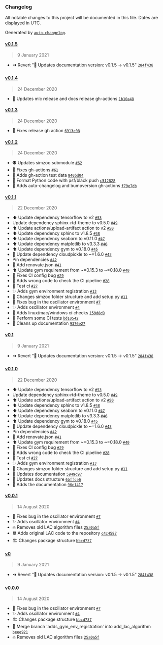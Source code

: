 ### Changelog

All notable changes to this project will be documented in this file. Dates are displayed in UTC.

Generated by [`auto-changelog`](https://github.com/CookPete/auto-changelog).

#### [v0.1.5](https://github.com/rickstaa/machine-learning-control/compare/v0.1.4...v0.1.5)

> 9 January 2021

-   :rewind: Revert ":bookmark: Updates documentation version: v0.1.5 → v0.1.5" [`284f438`](https://github.com/rickstaa/machine-learning-control/commit/284f4381d4bb36c82be653f59490dacea02ff947)

#### [v0.1.4](https://github.com/rickstaa/machine-learning-control/compare/v0.1.3...v0.1.4)

> 24 December 2020

-   :green_heart: Updates mlc release and docs release gh-actions [`1b10a48`](https://github.com/rickstaa/machine-learning-control/commit/1b10a48ddde5d3fba96dd91033b9dae120ecc0bb)

#### [v0.1.3](https://github.com/rickstaa/machine-learning-control/compare/v0.1.2...v0.1.3)

> 24 December 2020

-   :green_heart: Fixes release gh action [`6913c08`](https://github.com/rickstaa/machine-learning-control/commit/6913c089a45936f3181775e6cb2fbbf6a4cce59d)

#### [v0.1.2](https://github.com/rickstaa/machine-learning-control/compare/v0.1.1...v0.1.2)

> 24 December 2020

-   :alien: Updates simzoo submodule [`#62`](https://github.com/rickstaa/machine-learning-control/pull/62)
-   :green_heart: Fixes gh-actions [`#61`](https://github.com/rickstaa/machine-learning-control/pull/61)
-   :green_heart: Adds gh-action test data [`840bd04`](https://github.com/rickstaa/machine-learning-control/commit/840bd0415f3a558d3734c601b2508f563924cf4d)
-   :art: Format Python code with psf/black push [`c512828`](https://github.com/rickstaa/machine-learning-control/commit/c512828394574a103c106a89d7e4455fe4bcfa63)
-   :green_heart: Adds auto-changelog and bumpversion gh-actions [`f79e7db`](https://github.com/rickstaa/machine-learning-control/commit/f79e7db5ba0768c4405d7daf358b8bcfffd8a097)

#### [v0.1.1](https://github.com/rickstaa/machine-learning-control/compare/v0.1...v0.1.1)

> 22 December 2020

-   :arrow_up: Update dependency tensorflow to v2 [`#53`](https://github.com/rickstaa/machine-learning-control/pull/53)
-   Update dependency sphinx-rtd-theme to v0.5.0 [`#49`](https://github.com/rickstaa/machine-learning-control/pull/49)
-   :arrow_up: Update actions/upload-artifact action to v2 [`#50`](https://github.com/rickstaa/machine-learning-control/pull/50)
-   :arrow_up: Update dependency sphinx to v1.8.5 [`#48`](https://github.com/rickstaa/machine-learning-control/pull/48)
-   :arrow_up: Update dependency seaborn to v0.11.0 [`#47`](https://github.com/rickstaa/machine-learning-control/pull/47)
-   :arrow_up: Update dependency matplotlib to v3.3.3 [`#46`](https://github.com/rickstaa/machine-learning-control/pull/46)
-   :arrow_up: Update dependency gym to v0.18.0 [`#45`](https://github.com/rickstaa/machine-learning-control/pull/45)
-   :twisted_rightwards_arrows: Update dependency cloudpickle to ~=1.6.0 [`#43`](https://github.com/rickstaa/machine-learning-control/pull/43)
-   Pin dependencies [`#42`](https://github.com/rickstaa/machine-learning-control/pull/42)
-   :construction_worker: Add renovate.json [`#41`](https://github.com/rickstaa/machine-learning-control/pull/41)
-   :arrow_up: Update gym requirement from ~=0.15.3 to ~=0.18.0 [`#40`](https://github.com/rickstaa/machine-learning-control/pull/40)
-   :bug: Fixes CI config bug [`#29`](https://github.com/rickstaa/machine-learning-control/pull/29)
-   :twisted_rightwards_arrows: Adds wrong code to check the CI pipeline [`#28`](https://github.com/rickstaa/machine-learning-control/pull/28)
-   :twisted_rightwards_arrows: Test ci [`#27`](https://github.com/rickstaa/machine-learning-control/pull/27)
-   :sparkles: Adds gym environment registration [`#13`](https://github.com/rickstaa/machine-learning-control/pull/13)
-   :truck: Changes simzoo folder structure and add setup.py [`#11`](https://github.com/rickstaa/machine-learning-control/pull/11)
-   :bug: Fixes bug in the oscillator environment [`#7`](https://github.com/rickstaa/machine-learning-control/pull/7)
-   :sparkles: Adds oscillator environment [`#4`](https://github.com/rickstaa/machine-learning-control/pull/4)
-   :construction_worker: Adds linux/mac/windows ci checks [`159d8d9`](https://github.com/rickstaa/machine-learning-control/commit/159d8d97dd05783b230197db5e684f80f133bdb8)
-   :green_heart: Perform some CI tests [`bd10542`](https://github.com/rickstaa/machine-learning-control/commit/bd1054296ff23471602b2ac73fd99cffc34c672b)
-   :memo: Cleans up documentation [`9376e27`](https://github.com/rickstaa/machine-learning-control/commit/9376e2780d0489dcd385f99acfa227d335503004)

#### [v0.1](https://github.com/rickstaa/machine-learning-control/compare/v0.1.0...v0.1)

> 9 January 2021

-   :rewind: Revert ":bookmark: Updates documentation version: v0.1.5 → v0.1.5" [`284f438`](https://github.com/rickstaa/machine-learning-control/commit/284f4381d4bb36c82be653f59490dacea02ff947)

#### [v0.1.0](https://github.com/rickstaa/machine-learning-control/compare/v0.0.1...v0.1.0)

> 22 December 2020

-   :arrow_up: Update dependency tensorflow to v2 [`#53`](https://github.com/rickstaa/machine-learning-control/pull/53)
-   Update dependency sphinx-rtd-theme to v0.5.0 [`#49`](https://github.com/rickstaa/machine-learning-control/pull/49)
-   :arrow_up: Update actions/upload-artifact action to v2 [`#50`](https://github.com/rickstaa/machine-learning-control/pull/50)
-   :arrow_up: Update dependency sphinx to v1.8.5 [`#48`](https://github.com/rickstaa/machine-learning-control/pull/48)
-   :arrow_up: Update dependency seaborn to v0.11.0 [`#47`](https://github.com/rickstaa/machine-learning-control/pull/47)
-   :arrow_up: Update dependency matplotlib to v3.3.3 [`#46`](https://github.com/rickstaa/machine-learning-control/pull/46)
-   :arrow_up: Update dependency gym to v0.18.0 [`#45`](https://github.com/rickstaa/machine-learning-control/pull/45)
-   :twisted_rightwards_arrows: Update dependency cloudpickle to ~=1.6.0 [`#43`](https://github.com/rickstaa/machine-learning-control/pull/43)
-   Pin dependencies [`#42`](https://github.com/rickstaa/machine-learning-control/pull/42)
-   :construction_worker: Add renovate.json [`#41`](https://github.com/rickstaa/machine-learning-control/pull/41)
-   :arrow_up: Update gym requirement from ~=0.15.3 to ~=0.18.0 [`#40`](https://github.com/rickstaa/machine-learning-control/pull/40)
-   :bug: Fixes CI config bug [`#29`](https://github.com/rickstaa/machine-learning-control/pull/29)
-   :twisted_rightwards_arrows: Adds wrong code to check the CI pipeline [`#28`](https://github.com/rickstaa/machine-learning-control/pull/28)
-   :twisted_rightwards_arrows: Test ci [`#27`](https://github.com/rickstaa/machine-learning-control/pull/27)
-   :sparkles: Adds gym environment registration [`#13`](https://github.com/rickstaa/machine-learning-control/pull/13)
-   :truck: Changes simzoo folder structure and add setup.py [`#11`](https://github.com/rickstaa/machine-learning-control/pull/11)
-   :memo: Updates documentation [`5949d97`](https://github.com/rickstaa/machine-learning-control/commit/5949d9751ca18ca195a0cbbe13fb23e5cd550755)
-   :memo: Updates docs structure [`6bffce6`](https://github.com/rickstaa/machine-learning-control/commit/6bffce6b2464b59ef6569cbb87b97f5eb34af99f)
-   :memo: Adds the documentation [`96c1417`](https://github.com/rickstaa/machine-learning-control/commit/96c1417b24a0eff2a7fd4bca4d47ab6f43d5dac1)

#### [v0.0.1](https://github.com/rickstaa/machine-learning-control/compare/v0...v0.0.1)

> 14 August 2020

-   :bug: Fixes bug in the oscillator environment [`#7`](https://github.com/rickstaa/machine-learning-control/pull/7)
-   :sparkles: Adds oscillator environment [`#4`](https://github.com/rickstaa/machine-learning-control/pull/4)
-   :fire: Removes old LAC algorithm files [`25a0a5f`](https://github.com/rickstaa/machine-learning-control/commit/25a0a5f0e3a4b8ef52567617bb65ef1114ba60ea)
-   :wastebasket: Adds original LAC code to the repository [`c4c4587`](https://github.com/rickstaa/machine-learning-control/commit/c4c458731b75a65b3e63d0879e43860956d06c5a)
-   :building_construction: Changes package structure [`bbcd737`](https://github.com/rickstaa/machine-learning-control/commit/bbcd73760c44ea50419db1fcaf9bae4704d774a2)

#### [v0](https://github.com/rickstaa/machine-learning-control/compare/v0.0.0...v0)

> 9 January 2021

-   :rewind: Revert ":bookmark: Updates documentation version: v0.1.5 → v0.1.5" [`284f438`](https://github.com/rickstaa/machine-learning-control/commit/284f4381d4bb36c82be653f59490dacea02ff947)

#### v0.0.0

> 14 August 2020

-   :bug: Fixes bug in the oscillator environment [`#7`](https://github.com/rickstaa/machine-learning-control/pull/7)
-   :sparkles: Adds oscillator environment [`#4`](https://github.com/rickstaa/machine-learning-control/pull/4)
-   :building_construction: Changes package structure [`bbcd737`](https://github.com/rickstaa/machine-learning-control/commit/bbcd73760c44ea50419db1fcaf9bae4704d774a2)
-   :twisted_rightwards_arrows: Merge branch 'adds_gym_env_registration' into add_lac_algorithm [`beee921`](https://github.com/rickstaa/machine-learning-control/commit/beee9215f542a402e4b4f71c9268fe276ac9a530)
-   :fire: Removes old LAC algorithm files [`25a0a5f`](https://github.com/rickstaa/machine-learning-control/commit/25a0a5f0e3a4b8ef52567617bb65ef1114ba60ea)
